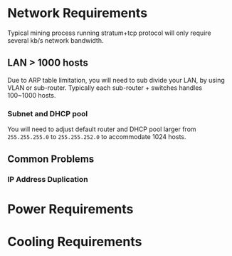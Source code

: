 # Network Requirements
Typical mining process running stratum+tcp protocol will only require several kb/s network bandwidth.

## LAN > 1000 hosts
Due to ARP table limitation, you will need to sub divide your LAN, by using VLAN or sub-router. Typically each sub-router + switches handles 100~1000 hosts.


### Subnet and DHCP pool
You will need to adjust default router and DHCP pool larger from `255.255.255.0` to `255.255.252.0` to accommodate 1024 hosts.

## Common Problems

### IP Address Duplication



# Power Requirements





# Cooling Requirements
